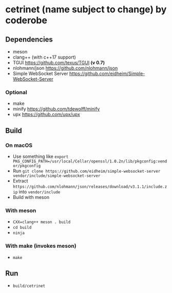 # cetrinet (name subject to change) by coderobe

## Dependencies
- meson
- clang++ (with c++17 support)
- TGUI https://github.com/texus/TGUI **(v 0.7)**
- nlohmann/json https://github.com/nlohmann/json
- Simple WebSocket Server https://github.com/eidheim/Simple-WebSocket-Server

### Optional
- make
- minify https://github.com/tdewolff/minify
- upx https://github.com/upx/upx

## Build

### On macOS
- Use something like `export PKG_CONFIG_PATH=/usr/local/Cellar/openssl/1.0.2n/lib/pkgconfig:vendor/pkgconfig`
- Run `git clone https://github.com/eidheim/simple-websocket-server vendor/include/simple-websocket-server`
- Extract `https://github.com/nlohmann/json/releases/download/v3.1.1/include.zip` into `vendor/include`
- Build with meson

### With meson
- `CXX=clang++ meson . build`
- `cd build`
- `ninja`

### With make (invokes meson)
- `make`

## Run
- `build/cetrinet`
